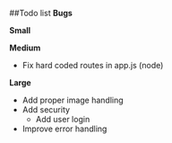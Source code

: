 ##Todo list
**Bugs**

**Small**

**Medium**
* Fix hard coded routes in app.js (node)

**Large**
* Add proper image handling
* Add security
    * Add user login
* Improve error handling